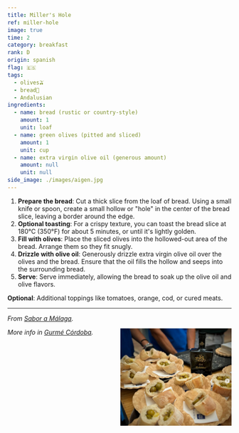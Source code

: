 ```yaml
---
title: Miller's Hole
ref: miller-hole
image: true
time: 2
category: breakfast
rank: D
origin: spanish
flag: 🇪🇸
tags:
  - olives🫒
  - bread🥖
  - Andalusian
ingredients:
  - name: bread (rustic or country-style)
    amount: 1
    unit: loaf
  - name: green olives (pitted and sliced)
    amount: 1
    unit: cup
  - name: extra virgin olive oil (generous amount)
    amount: null
    unit: null
side_image: ./images/aigen.jpg
---
```


1. **Prepare the bread**: Cut a thick slice from the loaf of bread. Using a small knife or spoon, create a small hollow or "hole" in the center of the bread slice, leaving a border around the edge.
2. **Optional toasting**: For a crispy texture, you can toast the bread slice at 180°C (350°F) for about 5 minutes, or until it's lightly golden.
3. **Fill with olives**: Place the sliced olives into the hollowed-out area of the bread. Arrange them so they fit snugly. 
4. **Drizzle with olive oil**: Generously drizzle extra virgin olive oil over the olives and the bread. Ensure that the oil fills the hollow and seeps into the surrounding bread.
5. **Serve**: Serve immediately, allowing the bread to soak up the olive oil and olive flavors.

**Optional**: Additional toppings like tomatoes, orange, cod, or cured meats.

---

_From [Sabor a Málaga](https://www.instagram.com/p/C_ndMt-IpO2/?utm_source=ig_web_copy_link&igsh=MzRlODBiNWFlZA==)._

<img src="images/miller_hole.png" style="width:250px; float:right;"/>

_More info in [Gurmé Córdoba](https://sevilla.abc.es/gurme/cordoba/guias/sevi-los-ingredientes-del-autentico-desayuno-molinero-201706290736_noticia.html)._